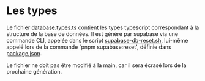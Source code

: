 # Les types

Le fichier [database.types.ts](./database.types.ts) contient les types typescript correspondant à la structure de la base de données. Il est généré par supabase via une commande CLI, appelée dans le script [supabase-db-reset.sh](../../scripts/supabase-db-reset.sh), lui-même appelé lors de la commande `pnpm supabase:reset', définie dans [package.json](../../package.json).

Le fichier ne doit pas être modifié à la main, car il sera écrasé lors de la prochaine génération.